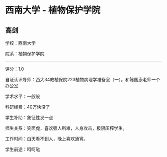 # 西南大学 - 植物保护学院

## 高剑

学校：西南大学

院系：植物保护学院

* * *

评分：1.0

自证认识导师：西大34教植保院223植物病理学准备室（一）。和陈国康老师一个办公室

学术水平：一般般

科研经费：40万快没了

学生补助：象征性发一点

师生关系：笑面虎，喜欢强人所难，人身攻击，极限压榨学生。

工作时间：白天看不到人，晚上喜欢通宵。

学生前途：呵呵哒